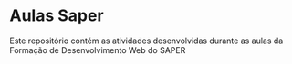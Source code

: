 # Aulas Saper

Este repositório contém as atividades desenvolvidas durante as aulas da Formação de Desenvolvimento Web do SAPER
